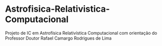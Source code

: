 # Astrofisica-Relativistica-Computacional
Projeto de IC em Astrofísica Relativística Computacional com orientação do Professor Doutor Rafael Camargo Rodrigues de Lima
